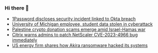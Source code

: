 ### Hi there 👋

<!--START_SECTION:feed-->
* [1Password discloses security incident linked to Okta breach](https://www.bleepingcomputer.com/news/security/1password-discloses-security-incident-linked-to-okta-breach/)
* [University of Michigan employee, student data stolen in cyberattack](https://www.bleepingcomputer.com/news/security/university-of-michigan-employee-student-data-stolen-in-cyberattack/)
* [Palestine crypto donation scams emerge amid Israel-Hamas war](https://www.bleepingcomputer.com/news/security/palestine-crypto-donation-scams-emerge-amid-israel-hamas-war/)
* [Citrix warns admins to patch NetScaler CVE-2023-4966 bug immediately](https://www.bleepingcomputer.com/news/security/citrix-warns-admins-to-patch-netscaler-cve-2023-4966-bug-immediately/)
* [US energy firm shares how Akira ransomware hacked its systems](https://www.bleepingcomputer.com/news/security/us-energy-firm-shares-how-akira-ransomware-hacked-its-systems/)
<!--END_SECTION:feed-->

<!--
**frankenk/frankenk** is a ✨ _special_ ✨ repository because its `README.md` (this file) appears on your GitHub profile.

Here are some ideas to get you started:

- 🔭 I’m currently working on ...
- 🌱 I’m currently learning ...
- 👯 I’m looking to collaborate on ...
- 🤔 I’m looking for help with ...
- 💬 Ask me about ...
- 📫 How to reach me: ...
- 😄 Pronouns: ...
- ⚡ Fun fact: ...
-->



